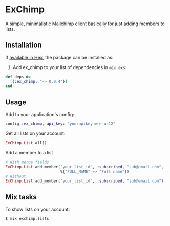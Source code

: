 # ExChimp

A simple, minimalistic Mailchimp client basically for just adding members to lists.

## Installation

If [available in Hex](https://hex.pm/docs/publish), the package can be installed as:

  1. Add ex_chimp to your list of dependencies in `mix.exs`:

  ```elixir
  def deps do
    [{:ex_chimp, "~> 0.0.4"}]
  end
  ```

## Usage

Add to your application's config:

```elixir
config :ex_chimp, api_key: "yourapikeyhere-us12"
```

Get all lists on your account:

```elixir
ExChimp.List.all()
```

Add a member to a list

```elixir
# With merge fields
ExChimp.List.add_member("your_list_id", :subscribed, "sub@email.com",
                        %{"FULL_NAME" => "Full name"})
# Without
ExChimp.List.add_member("your_list_id", :subscribed, "sub@email.com")
```

## Mix tasks

To show lists on your account:

    $ mix exchimp.lists
